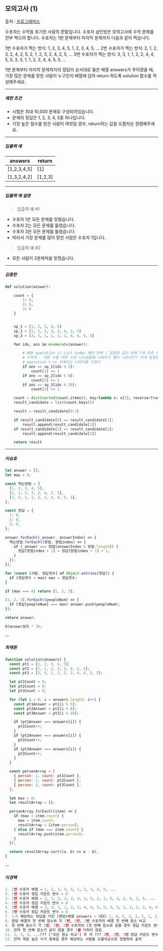 ## 모의고사 (1)

출처 : [프로그래머스](https://school.programmers.co.kr/learn/courses/30/lessons/42840)

수포자는 수학을 포기한 사람의 준말입니다. 수포자 삼인방은 모의고사에 수학 문제를 전부 찍으려 합니다. 수포자는 1번 문제부터 마지막 문제까지 다음과 같이 찍습니다.

1번 수포자가 찍는 방식: 1, 2, 3, 4, 5, 1, 2, 3, 4, 5, ...
2번 수포자가 찍는 방식: 2, 1, 2, 3, 2, 4, 2, 5, 2, 1, 2, 3, 2, 4, 2, 5, ...
3번 수포자가 찍는 방식: 3, 3, 1, 1, 2, 2, 4, 4, 5, 5, 3, 3, 1, 1, 2, 2, 4, 4, 5, 5, ...

1번 문제부터 마지막 문제까지의 정답이 순서대로 들은 배열 answers가 주어졌을 때, 가장 많은 문제를 맞힌 사람이 누구인지 배열에 담아 return 하도록 solution 함수를 작성해주세요.

---

##### 제한 조건

- 시험은 최대 10,000 문제로 구성되어있습니다.
- 문제의 정답은 1, 2, 3, 4, 5중 하나입니다.
- 가장 높은 점수를 받은 사람이 여럿일 경우, return하는 값을 오름차순 정렬해주세요.

---

##### 입출력 예

| answers     | return  |
| ----------- | ------- |
| [1,2,3,4,5] | [1]     |
| [1,3,2,4,2] | [1,2,3] |

---

##### 입출력 예 설명

> 입출력 예 #1

- 수포자 1은 모든 문제를 맞혔습니다.
- 수포자 2는 모든 문제를 틀렸습니다.
- 수포자 3은 모든 문제를 틀렸습니다.
- 따라서 가장 문제를 많이 맞힌 사람은 수포자 1입니다.

> 입출력 예 #2

- 모든 사람이 2문제씩을 맞췄습니다.

---

##### 김종한

```python
def solution(answer):

    count = {
        1: 0,
        2: 0,
        3: 0
    }


    sp_1 = [1, 2, 3, 4, 5]
    sp_2 = [2, 1, 2, 3, 2, 4, 2, 5]
    sp_3 = [3, 3, 1, 1, 2, 2, 4, 4, 5, 5]

    for idx, ans in enumerate(answer):

        # MOD operation // List index 패턴 반복 (`일정한 값이 반복`)에 자주 쓰이는 연산자
        # 수학적 : 어떤 수를 어떤 수로 나누었을때 나머지가 몇이 나오냐??? 이게 일정한 값이 반복
        # operation % >> 반복되는 나머지를 구한다
        if ans == sp_1[idx % 5]:
            count[1] += 1
        if ans == sp_2[idx % 8]:
            count[2] += 1
        if ans == sp_3[idx % 10]:
            count[3] += 1

    count = dict(sorted(count.items(), key=lambda x: x[1], reverse=True))
    result_candidate = list(count.keys())

    result = result_candidate[0:1]

    if result_candidate[0] == result_candidate[1]:
        result.append(result_candidate[1])
    if result_candidate[1] == result_candidate[2]:
        result.append(result_candidate[2])

    return result

```

---

##### 이승효

```javascript
let answer = [];
let max = 0;

const 찍는방법 = [
  [1, 2, 3, 4, 5],
  [2, 1, 2, 3, 2, 4, 2, 5],
  [3, 3, 1, 1, 2, 2, 4, 4, 5, 5],
];

const 정답 = {
  1: 0,
  2: 0,
  3: 0,
};

answer.forEach((_answer, answerIndex) => {
  찍는방법.forEach((방법, 방법index) => {
    if (_answer === 방법[answerIndex % 방법.length]) {
      정답[방법index + 1] = 정답[방법index + 1] + 1;
    }
  });
});

for (const [사람, 정답갯수] of Object.entries(정답)) {
  if (정답갯수 > max) max = 정답갯수;
}

if (max === 0) return [1, 2, 3];

[1, 2, 3].forEach((peopleNum) => {
  if (정답[peopleNum] === max) answer.push(peopleNum);
});

return answer;

O(answer길이 * 3);
```

--

##### 최재원

```js
function solution(answers) {
  const pt1 = [1, 2, 3, 4, 5];
  const pt2 = [2, 1, 2, 3, 2, 4, 2, 5];
  const pt3 = [3, 3, 1, 1, 2, 2, 4, 4, 5, 5];

  let pt1Count = 0;
  let pt2Count = 0;
  let pt3Count = 0;

  for (let i = 0; i < answers.length; i++) {
    const pt1Answer = pt1[i % 5];
    const pt2Answer = pt2[i % 8];
    const pt3Answer = pt3[i % 10];

    if (pt1Answer === answers[i]) {
      pt1Count++;
    }
    if (pt2Answer === answers[i]) {
      pt2Count++;
    }
    if (pt3Answer === answers[i]) {
      pt3Count++;
    }
  }

  const personArray = [
    { person: 1, count: pt1Count },
    { person: 2, count: pt2Count },
    { person: 3, count: pt3Count },
  ];

  let max = 0;
  let resultArray = [];

  personArray.forEach((item) => {
    if (max < item.count) {
      max = item.count;
      resultArray = [item.person];
    } else if (max === item.count) {
      resultArray.push(item.person);
    }
  });

  return resultArray.sort((a, b) => a - b);
}
```

--

##### 이경택

```python
1. 1번 수포자 배열 = 1, 2, 3, 4, 5, 1, 2, 3, 4, 5, ...
2. 1번 수포자 정답 카운트 변수 = 0
3. 2번 수포자 배열 = 2, 1, 2, 3, 2, 4, 2, 5, 2, 1, 2, 3, 2, 4, 2, 5, ...
4. 2번 수포자 정답 카운트 변수 = 0
5. 3번 수포자 배열 = 3, 3, 1, 1, 2, 2, 4, 4, 5, 5, 3, 3, 1, 1, 2, 2, 4, 4, 5, 5, ...
6. 3번 수포자 정답 카운트 변수 = 0
7. 1~5 해당하는 정답을 가진 (랜덤)배열 answers = (EX) 1, 4, 5, 3, 3, 5, 1, 2, 4, 5, 5, 3, 2, ...
8. 랜덤 배열의 첫 번째 원소와 각 1번, 2번, 3번 수포자의 배열 첫 번째 원소 비교
9. 첫 번째 원소가 각 1번, 2번, 3번 수포자의 (첫 번째 원소와 같을 경우 정답 카운트 변수에 +1을 더하고)
10. 만약 첫 번째 원소가 같이 않을 경우 1을 더하지 않음
11. 2, 3, 4, ...??? [*모든 원소 비교*] 후 각 ??? 1번, 2번, 3번 정답 카운트 변수를 비교 후 제일 높은 수를 가진 사람만 출력
12. 만약 제일 높은 수가 중복일 경우 해당하는 사람을 오름차순으로 정렬하여 출력

```

---

